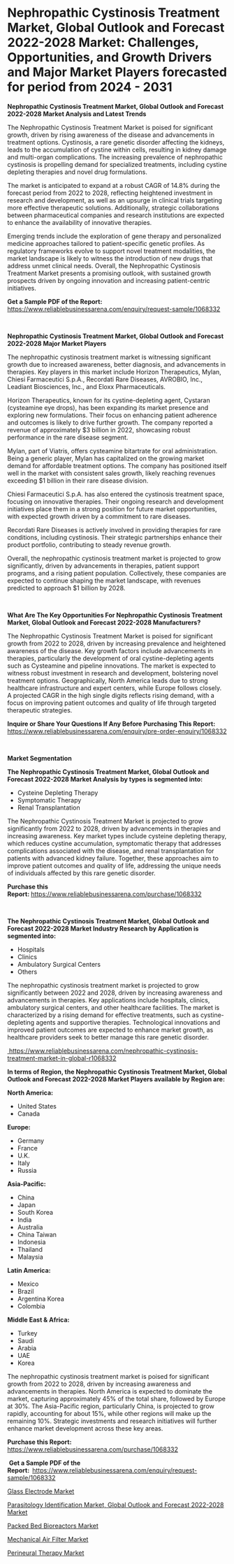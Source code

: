 <p><h1>Nephropathic Cystinosis Treatment Market, Global Outlook and Forecast 2022-2028 Market: Challenges, Opportunities, and Growth Drivers and Major Market Players forecasted for period from 2024 - 2031</h1></p><p><strong>Nephropathic Cystinosis Treatment Market, Global Outlook and Forecast 2022-2028 Market Analysis and Latest Trends</strong></p>
<p><p>The Nephropathic Cystinosis Treatment Market is poised for significant growth, driven by rising awareness of the disease and advancements in treatment options. Cystinosis, a rare genetic disorder affecting the kidneys, leads to the accumulation of cystine within cells, resulting in kidney damage and multi-organ complications. The increasing prevalence of nephropathic cystinosis is propelling demand for specialized treatments, including cystine depleting therapies and novel drug formulations.</p><p>The market is anticipated to expand at a robust CAGR of 14.8% during the forecast period from 2022 to 2028, reflecting heightened investment in research and development, as well as an upsurge in clinical trials targeting more effective therapeutic solutions. Additionally, strategic collaborations between pharmaceutical companies and research institutions are expected to enhance the availability of innovative therapies.</p><p>Emerging trends include the exploration of gene therapy and personalized medicine approaches tailored to patient-specific genetic profiles. As regulatory frameworks evolve to support novel treatment modalities, the market landscape is likely to witness the introduction of new drugs that address unmet clinical needs. Overall, the Nephropathic Cystinosis Treatment Market presents a promising outlook, with sustained growth prospects driven by ongoing innovation and increasing patient-centric initiatives.</p></p>
<p><strong>Get a Sample PDF of the Report:&nbsp;</strong> <a href="https://www.reliablebusinessarena.com/enquiry/request-sample/1068332">https://www.reliablebusinessarena.com/enquiry/request-sample/1068332</a></p>
<p>&nbsp;</p>
<p><strong>Nephropathic Cystinosis Treatment Market, Global Outlook and Forecast 2022-2028 Major Market Players</strong></p>
<p><p>The nephropathic cystinosis treatment market is witnessing significant growth due to increased awareness, better diagnosis, and advancements in therapies. Key players in this market include Horizon Therapeutics, Mylan, Chiesi Farmaceutici S.p.A., Recordati Rare Diseases, AVROBIO, Inc., Leadiant Biosciences, Inc., and Eloxx Pharmaceuticals.</p><p>Horizon Therapeutics, known for its cystine-depleting agent, Cystaran (cysteamine eye drops), has been expanding its market presence and exploring new formulations. Their focus on enhancing patient adherence and outcomes is likely to drive further growth. The company reported a revenue of approximately $3 billion in 2022, showcasing robust performance in the rare disease segment.</p><p>Mylan, part of Viatris, offers cysteamine bitartrate for oral administration. Being a generic player, Mylan has capitalized on the growing market demand for affordable treatment options. The company has positioned itself well in the market with consistent sales growth, likely reaching revenues exceeding $1 billion in their rare disease division.</p><p>Chiesi Farmaceutici S.p.A. has also entered the cystinosis treatment space, focusing on innovative therapies. Their ongoing research and development initiatives place them in a strong position for future market opportunities, with expected growth driven by a commitment to rare diseases.</p><p>Recordati Rare Diseases is actively involved in providing therapies for rare conditions, including cystinosis. Their strategic partnerships enhance their product portfolio, contributing to steady revenue growth.</p><p>Overall, the nephropathic cystinosis treatment market is projected to grow significantly, driven by advancements in therapies, patient support programs, and a rising patient population. Collectively, these companies are expected to continue shaping the market landscape, with revenues predicted to approach $1 billion by 2028.</p></p>
<p>&nbsp;</p>
<p><strong>What Are The Key Opportunities For Nephropathic Cystinosis Treatment Market, Global Outlook and Forecast 2022-2028 Manufacturers?</strong></p>
<p><p>The Nephropathic Cystinosis Treatment Market is poised for significant growth from 2022 to 2028, driven by increasing prevalence and heightened awareness of the disease. Key growth factors include advancements in therapies, particularly the development of oral cystine-depleting agents such as Cysteamine and pipeline innovations. The market is expected to witness robust investment in research and development, bolstering novel treatment options. Geographically, North America leads due to strong healthcare infrastructure and expert centers, while Europe follows closely. A projected CAGR in the high single digits reflects rising demand, with a focus on improving patient outcomes and quality of life through targeted therapeutic strategies.</p></p>
<p><strong>Inquire or Share Your Questions If Any Before Purchasing This Report:</strong> <a href="https://www.reliablebusinessarena.com/enquiry/pre-order-enquiry/1068332">https://www.reliablebusinessarena.com/enquiry/pre-order-enquiry/1068332</a></p>
<p>&nbsp;</p>
<p><strong>Market Segmentation</strong></p>
<p><strong>The Nephropathic Cystinosis Treatment Market, Global Outlook and Forecast 2022-2028 Market Analysis by types is segmented into:</strong></p>
<p><ul><li>Cysteine Depleting Therapy</li><li>Symptomatic Therapy</li><li>Renal Transplantation</li></ul></p>
<p><p>The Nephropathic Cystinosis Treatment Market is projected to grow significantly from 2022 to 2028, driven by advancements in therapies and increasing awareness. Key market types include cysteine depleting therapy, which reduces cystine accumulation, symptomatic therapy that addresses complications associated with the disease, and renal transplantation for patients with advanced kidney failure. Together, these approaches aim to improve patient outcomes and quality of life, addressing the unique needs of individuals affected by this rare genetic disorder.</p></p>
<p><strong>Purchase this Report:&nbsp;</strong><a href="https://www.reliablebusinessarena.com/purchase/1068332">https://www.reliablebusinessarena.com/purchase/1068332</a></p>
<p>&nbsp;</p>
<p><strong>The Nephropathic Cystinosis Treatment Market, Global Outlook and Forecast 2022-2028 Market Industry Research by Application is segmented into:</strong></p>
<p><ul><li>Hospitals</li><li>Clinics</li><li>Ambulatory Surgical Centers</li><li>Others</li></ul></p>
<p><p>The nephropathic cystinosis treatment market is projected to grow significantly between 2022 and 2028, driven by increasing awareness and advancements in therapies. Key applications include hospitals, clinics, ambulatory surgical centers, and other healthcare facilities. The market is characterized by a rising demand for effective treatments, such as cystine-depleting agents and supportive therapies. Technological innovations and improved patient outcomes are expected to enhance market growth, as healthcare providers seek to better manage this rare genetic disorder.</p></p>
<p><a href="https://www.reliablebusinessarena.com/nephropathic-cystinosis-treatment-market-in-global-r1068332">&nbsp;https://www.reliablebusinessarena.com/nephropathic-cystinosis-treatment-market-in-global-r1068332</a></p>
<p><strong>In terms of Region, the Nephropathic Cystinosis Treatment Market, Global Outlook and Forecast 2022-2028 Market Players available by Region are:</strong></p>
<p>
    <p> <strong> North America: </strong>
        <ul>
            <li>United States</li>
            <li>Canada</li>
        </ul>
        </p> 
    <p> <strong> Europe: </strong>
        <ul>
            <li>Germany</li>
            <li>France</li>
            <li>U.K.</li>
            <li>Italy</li>
            <li>Russia</li>
        </ul>
        </p> 
    <p> <strong> Asia-Pacific: </strong>
        <ul>
            <li>China</li>
            <li>Japan</li>
            <li>South Korea</li>
            <li>India</li>
            <li>Australia</li>
            <li>China Taiwan</li>
            <li>Indonesia</li>
            <li>Thailand</li>
            <li>Malaysia</li>
        </ul>
        </p> 
    <p> <strong> Latin America: </strong>
        <ul>
            <li>Mexico</li>
            <li>Brazil</li>
            <li>Argentina Korea</li>
            <li>Colombia</li>
        </ul>
        </p> 
    <p> <strong> Middle East & Africa: </strong>
        <ul>
            <li>Turkey</li>
            <li>Saudi</li>
            <li>Arabia</li>
            <li>UAE</li>
            <li>Korea</li>
        </ul>
    </p>
    </p>
<p><p>The nephropathic cystinosis treatment market is poised for significant growth from 2022 to 2028, driven by increasing awareness and advancements in therapies. North America is expected to dominate the market, capturing approximately 45% of the total share, followed by Europe at 30%. The Asia-Pacific region, particularly China, is projected to grow rapidly, accounting for about 15%, while other regions will make up the remaining 10%. Strategic investments and research initiatives will further enhance market development across these key areas.</p></p>
<p><strong>Purchase this Report: </strong><a href="https://www.reliablebusinessarena.com/purchase/1068332">https://www.reliablebusinessarena.com/purchase/1068332</a></p>
<p>&nbsp;<strong>Get a Sample PDF of the Report:&nbsp;&nbsp;</strong><a href="https://www.reliablebusinessarena.com/enquiry/request-sample/1068332">https://www.reliablebusinessarena.com/enquiry/request-sample/1068332</a></p>
<p><strong></strong></p>
<p><p><a href="https://www.linkedin.com/pulse/global-glass-electrode-market-exploring-share-trends-future-l3pme?trackingId=%2Br7ygkQ6TW%2BOxeF1DINUUA%3D%3D">Glass Electrode Market</a></p><p><a href="https://github.com/julyju69/Market-Research-Report-List-5/blob/main/parasitology-identification-market-global-outlook-and-forecast-2022-2028-market.md">Parasitology Identification Market, Global Outlook and Forecast 2022-2028 Market</a></p><p><a href="https://medium.com/@calekuhlman2023/in-the-packed-bed-bioreactors-market-the-main-focus-is-on-keeping-costs-low-and-getting-the-most-2b79c2793297">Packed Bed Bioreactors Market</a></p><p><a href="https://www.linkedin.com/pulse/global-mechanical-air-filter-market-status-2024-2031-vnrsf?trackingId=FlV46rgqRHKNoXTu76ix%2Fw%3D%3D">Mechanical Air Filter Market</a></p><p><a href="https://medium.com/@marisolking1/the-global-perineural-therapy-market-is-a-dynamic-and-growing-industry-75348437d3b9">Perineural Therapy Market</a></p></p>